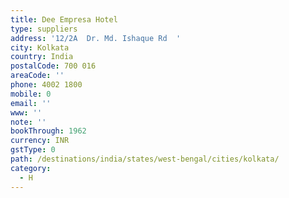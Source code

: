 ```yaml
---
title: Dee Empresa Hotel
type: suppliers
address: '12/2A  Dr. Md. Ishaque Rd  '
city: Kolkata
country: India
postalCode: 700 016
areaCode: ''
phone: 4002 1800
mobile: 0
email: ''
www: ''
note: ''
bookThrough: 1962
currency: INR
gstType: 0
path: /destinations/india/states/west-bengal/cities/kolkata/
category:
  - H
---
```


